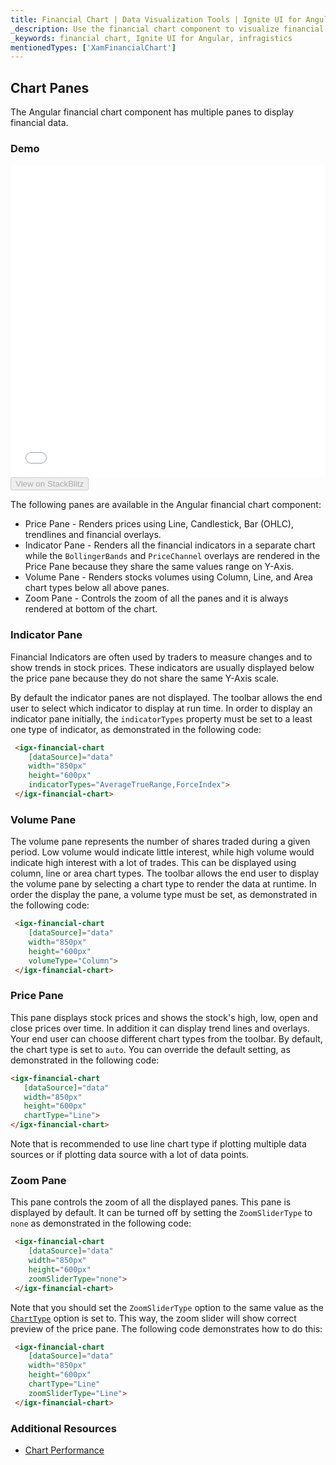 ```yaml
---
title: Financial Chart | Data Visualization Tools | Ignite UI for Angular | Infragistics | Panes
_description: Use the financial chart component to visualize financial data using a simple API. View the demo, dependencies, usage and toolbar for more information.
_keywords: financial chart, Ignite UI for Angular, infragistics
mentionedTypes: ['XamFinancialChart']
---
```


## Chart Panes

The Angular financial chart component has multiple panes to display financial data.

### Demo

<div class="sample-container loading" style="height: 500px">
    <iframe id="financial-chart-panes-iframe" src='{environment:demosBaseUrl}/charts/financial-chart-panes' width="100%" height="100%" seamless frameBorder="0" onload="onXPlatSampleIframeContentLoaded(this);"></iframe>
</div>
<div>
    <button data-localize="stackblitz" disabled class="stackblitz-btn"   data-iframe-id="financial-chart-panes-iframe" data-demos-base-url="{environment:demosBaseUrl}">View on StackBlitz
    </button>
</div>

<div class="divider--half"></div>

The following panes are available in the Angular financial chart component:

-   Price Pane - Renders prices using Line, Candlestick, Bar (OHLC), trendlines and financial overlays.
-   Indicator Pane - Renders all the financial indicators in a separate chart while the `BollingerBands` and `PriceChannel` overlays are rendered in the Price Pane because they share the same values range on Y-Axis.
-   Volume Pane - Renders stocks volumes using Column, Line, and Area chart types below all above panes.
-   Zoom Pane - Controls the zoom of all the panes and it is always rendered at bottom of the chart.

### Indicator Pane

Financial Indicators are often used by traders to measure changes and to show trends in stock prices. These indicators are usually displayed below the price pane because they do not share the same Y-Axis scale.

By default the indicator panes are not displayed. The toolbar allows the end user to select which indicator to display at run time.
In order to display an indicator pane initially, the `indicatorTypes` property must be set to a least one type of indicator, as demonstrated in the following code:

```html
 <igx-financial-chart
    [dataSource]="data"
    width="850px"
    height="600px"
    indicatorTypes="AverageTrueRange,ForceIndex">
 </igx-financial-chart>
```

### Volume Pane

The volume pane represents the number of shares traded during a given period. Low volume would indicate little interest, while high volume would indicate high interest with a lot of trades.  This can be displayed using column, line or area chart types. The toolbar allows the end user to display the volume pane by selecting a chart type to render the data at runtime. In order the display the pane, a volume type must be set, as demonstrated in the following code:

```html
 <igx-financial-chart
    [dataSource]="data"
    width="850px"
    height="600px"
    volumeType="Column">
 </igx-financial-chart>
```

### Price Pane

This pane displays stock prices and shows the stock's high, low, open and close prices over time. In addition it can display trend lines and overlays. Your end user can choose different chart types from the toolbar. By default, the chart type is set to `auto`. You can override the default setting, as demonstrated in the following code:

```html
<igx-financial-chart
   [dataSource]="data"
   width="850px"
   height="600px"
   chartType="Line">
</igx-financial-chart>
```

Note that is recommended to use line chart type if plotting multiple data sources or if plotting data source with a lot of data points.

### Zoom Pane

This pane controls the zoom of all the displayed panes. This pane is displayed by default. It can be turned off by setting the `ZoomSliderType` to `none` as demonstrated in the following code:

```html
 <igx-financial-chart
    [dataSource]="data"
    width="850px"
    height="600px"
    zoomSliderType="none">
 </igx-financial-chart>
```

Note that you should set the `ZoomSliderType` option to the same value as the [`ChartType`](/components/financialchart_chart_panes.html) option is set to. This way, the zoom slider will show correct preview of the price pane. The following code demonstrates how to do this:

```html
 <igx-financial-chart
    [dataSource]="data"
    width="850px"
    height="600px"
    chartType="Line"
    zoomSliderType="Line">
 </igx-financial-chart>
```

<div class="divider--half"></div>

### Additional Resources

<div class="divider--half"></div>

-   [Chart Performance](financialchart_chart_performance.md)

